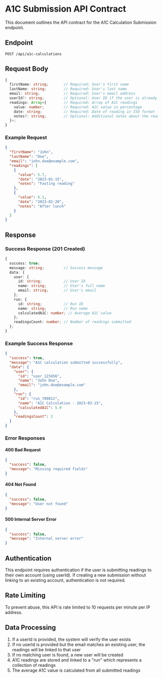 # A1C Submission API Contract

This document outlines the API contract for the A1C Calculation Submission endpoint.

## Endpoint

```
POST /api/a1c-calculations
```

## Request Body

```typescript
{
  firstName: string;       // Required: User's first name
  lastName: string;        // Required: User's last name
  email: string;           // Required: User's email address
  userId?: string;         // Optional: User ID if the user is already registered
  readings: Array<{        // Required: Array of A1C readings
    value: number;         // Required: A1C value in percentage
    date: string;          // Required: Date of reading in ISO format (YYYY-MM-DD)
    notes?: string;        // Optional: Additional notes about the reading
  }>;
}
```

### Example Request

```json
{
  "firstName": "John",
  "lastName": "Doe",
  "email": "john.doe@example.com",
  "readings": [
    {
      "value": 5.7,
      "date": "2023-01-15",
      "notes": "Fasting reading"
    },
    {
      "value": 6.1,
      "date": "2023-02-20",
      "notes": "After lunch"
    }
  ]
}
```

## Response

### Success Response (201 Created)

```typescript
{
  success: true;
  message: string;         // Success message
  data: {
    user: {
      id: string;          // User ID
      name: string;        // User's full name
      email: string;       // User's email
    };
    run: {
      id: string;          // Run ID
      name: string;        // Run name
      calculatedA1C: number; // Average A1C value
    };
    readingsCount: number; // Number of readings submitted
  };
}
```

### Example Success Response

```json
{
  "success": true,
  "message": "A1C calculation submitted successfully",
  "data": {
    "user": {
      "id": "user_123456",
      "name": "John Doe",
      "email": "john.doe@example.com"
    },
    "run": {
      "id": "run_789012",
      "name": "A1C Calculation - 2023-03-15",
      "calculatedA1C": 5.9
    },
    "readingsCount": 2
  }
}
```

### Error Responses

#### 400 Bad Request

```json
{
  "success": false,
  "message": "Missing required fields"
}
```

#### 404 Not Found

```json
{
  "success": false,
  "message": "User not found"
}
```

#### 500 Internal Server Error

```json
{
  "success": false,
  "message": "Internal server error"
}
```

## Authentication

This endpoint requires authentication if the user is submitting readings to their own account (using userId). If creating a new submission without linking to an existing account, authentication is not required.

## Rate Limiting

To prevent abuse, this API is rate limited to 10 requests per minute per IP address.

## Data Processing

1. If a userId is provided, the system will verify the user exists
2. If no userId is provided but the email matches an existing user, the readings will be linked to that user
3. If no matching user is found, a new user will be created
4. A1C readings are stored and linked to a "run" which represents a collection of readings
5. The average A1C value is calculated from all submitted readings
